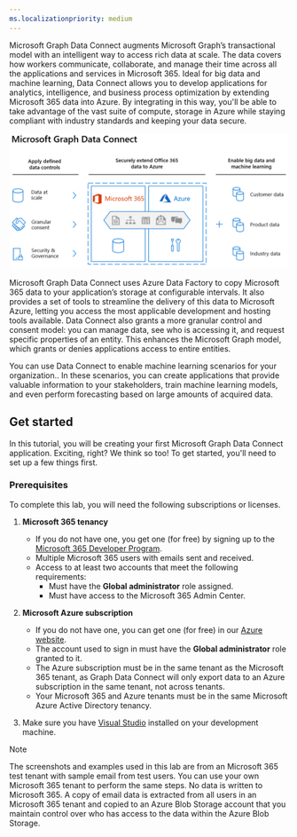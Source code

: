 ```yaml
---
ms.localizationpriority: medium
---
```


<!-- markdownlint-disable MD002 MD041 -->

Microsoft Graph Data Connect augments Microsoft Graph’s transactional model with an intelligent way to access rich data at scale. The data covers how workers communicate, collaborate, and manage their time across all the applications and services in Microsoft 365. Ideal for big data and machine learning, Data Connect allows you to develop applications for analytics, intelligence, and business process optimization by extending Microsoft 365 data into Azure. By integrating in this way, you'll be able to take advantage of the vast suite of compute, storage in Azure while staying compliant with industry standards and keeping your data secure.

![This image explains the applied data controls between Microsoft 365 data into the Azure cloud, as well as the output data.](../concepts/images/data-connect-mgdc-capabilities.PNG)

Microsoft Graph Data Connect uses Azure Data Factory to copy Microsoft 365 data to your application’s storage at configurable intervals. It also provides a set of tools to streamline the delivery of this data to Microsoft Azure, letting you access the most applicable development and hosting tools available. Data Connect also grants a more granular control and consent model: you can manage data, see who is accessing it, and request specific properties of an entity. This enhances the Microsoft Graph model, which grants or denies applications access to entire entities.

You can use Data Connect to enable machine learning scenarios for your organization.. In these scenarios, you can create applications that provide valuable information to your stakeholders, train machine learning models, and even perform forecasting based on large amounts of acquired data.

## Get started

In this tutorial, you will be creating your first Microsoft Graph Data Connect application. Exciting, right? We think so too! To get started, you'll need to set up a few things first.

### Prerequisites

To complete this lab, you will need the following subscriptions or licenses.

1. **Microsoft 365 tenancy**

   - If you do not have one, you get one (for free) by signing up to the [Microsoft 365 Developer Program](https://developer.microsoft.com/microsoft-365/dev-program).
   - Multiple Microsoft 365 users with emails sent and received.
   - Access to at least two accounts that meet the following requirements:
      - Must have the **Global administrator** role assigned.
      - Must have access to the Microsoft 365 Admin Center.

1. **Microsoft Azure subscription**

   - If you do not have one, you can get one (for free) in our [Azure website](https://azure.microsoft.com/free/).
   - The account used to sign in must have the **Global administrator** role granted to it.
   - The Azure subscription must be in the same tenant as the Microsoft 365 tenant, as Graph Data Connect will only export data to an Azure subscription in the same tenant, not across tenants.
   - Your Microsoft 365 and Azure tenants must be in the same Microsoft Azure Active Directory tenancy.

1. Make sure you have [Visual Studio](https://visualstudio.microsoft.com/vs/) installed on your development machine.

> [!NOTE]
> The screenshots and examples used in this lab are from an Microsoft 365 test tenant with sample email from test users. You can use your own Microsoft 365 tenant to perform the same steps. No data is written to Microsoft 365. A copy of email data is extracted from all users in an Microsoft 365 tenant and copied to an Azure Blob Storage account that you maintain control over who has access to the data within the Azure Blob Storage.

